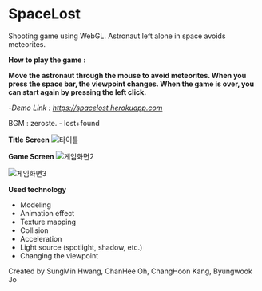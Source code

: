 # SpaceLost
Shooting game using WebGL. Astronaut left alone in space avoids meteorites.

**How to play the game :**

**Move the astronaut through the mouse to avoid meteorites. 
When you press the space bar, the viewpoint changes.
When the game is over, you can start again by pressing the left click.**

-*Demo Link : https://spacelost.herokuapp.com*

BGM : zeroste. - lost+found

**Title Screen**
![타이틀](https://user-images.githubusercontent.com/77625823/141467294-07d7b1d6-fd01-4213-9157-e83d0f4375a3.JPG)

**Game Screen**
![게임화면2](https://user-images.githubusercontent.com/77625823/141467610-50a12501-7dbd-4994-b835-c8e047703252.JPG)

![게임화면3](https://user-images.githubusercontent.com/77625823/141479313-8b4e0b1a-a5b8-4d44-aac3-c96e312bb796.JPG)


**Used technology**

* Modeling
* Animation effect
* Texture mapping
* Collision
* Acceleration
* Light source (spotlight, shadow, etc.)
* Changing the viewpoint

Created by SungMin Hwang, ChanHee Oh, ChangHoon Kang, Byungwook Jo 
